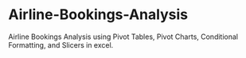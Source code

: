 # Airline-Bookings-Analysis
Airline Bookings Analysis using Pivot Tables, Pivot Charts, Conditional Formatting, and Slicers in excel.
